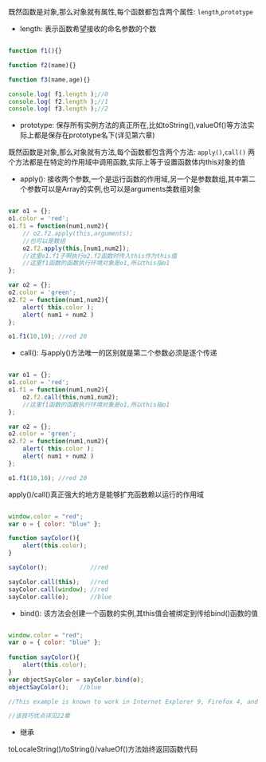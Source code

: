既然函数是对象,那么对象就有属性,每个函数都包含两个属性: `length`,`prototype`

- length: 表示函数希望接收的命名参数的个数

```javascript

function f1(){}

function f2(name){}

function f3(name,age){}

console.log( f1.length );//0
console.log( f2.length );//1
console.log( f3.length );//2

```

- prototype: 保存所有实例方法的真正所在,比如toString(),valueOf()等方法实际上都是保存在prototype名下(详见第六章)

既然函数是对象,那么对象就有方法,每个函数都包含两个方法: `apply()`,`call()`
两个方法都是在特定的作用域中调用函数,实际上等于设置函数体内this对象的值

- apply(): 接收两个参数,一个是运行函数的作用域,另一个是参数数组,其中第二个参数可以是Array的实例,也可以是arguments类数组对象

```javascript

var o1 = {};
o1.color = 'red';
o1.f1 = function(num1,num2){
    // o2.f2.apply(this,arguments);
    //也可以是数组
    o2.f2.apply(this,[num1,num2]);
    //这里o1.f1子啊执行o2.f2函数时传入this作为this值
    //这里f1函数的函数执行环境对象是o1,所以this指o1
};

var o2 = {};
o2.color = 'green';
o2.f2 = function(num1,num2){
    alert( this.color );
    alert( num1 + num2 )
};

o1.f1(10,10); //red 20

```

- call(): 与apply()方法唯一的区别就是第二个参数必须是逐个传递

```javascript

var o1 = {};
o1.color = 'red';
o1.f1 = function(num1,num2){
    o2.f2.call(this,num1,num2);
    //这里f1函数的函数执行环境对象是o1,所以this指o1
};

var o2 = {};
o2.color = 'green';
o2.f2 = function(num1,num2){
    alert( this.color );
    alert( num1 + num2 )
};

o1.f1(10,10); //red 20

```

apply()/call()真正强大的地方是能够扩充函数赖以运行的作用域

```javascript

window.color = "red";
var o = { color: "blue" };

function sayColor(){
    alert(this.color);
}

sayColor();            //red

sayColor.call(this);   //red
sayColor.call(window); //red
sayColor.call(o);      //blue

```

- bind(): 该方法会创建一个函数的实例,其this值会被绑定到传给bind()函数的值

```javascript

window.color = "red";
var o = { color: "blue" };
                   
function sayColor(){
    alert(this.color);
}
var objectSayColor = sayColor.bind(o);
objectSayColor();   //blue

//This example is known to work in Internet Explorer 9, Firefox 4, and Chrome 6

//该技巧优点详见22章

```

- 继承

toLocaleString()/toString()/valueOf()方法始终返回函数代码
